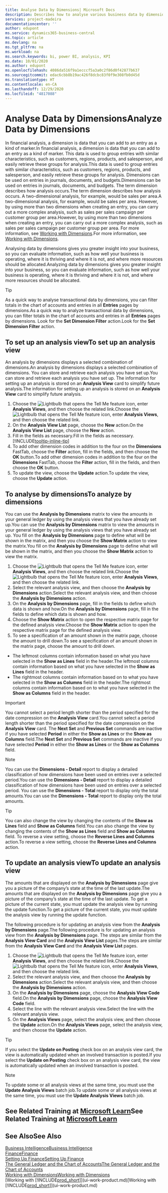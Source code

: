 ```yaml
---
title: Analyse Data by Dimensions| Microsoft Docs
description: Describes how to analyse various business data by dimensions.
services: project-madeira
documentationcenter: ''
author: edupont
ms.service: dynamics365-business-central
ms.topic: article
ms.devlang: na
ms.tgt_pltfrm: na
ms.workload: na
ms.search.keywords: bi, power BI, analysis, KPI
ms.date: 10/01/2020
ms.author: edupont
ms.openlocfilehash: 4086da516f9a1ecccf5a3a0c2f86d0f42877b637
ms.sourcegitcommit: edac6cbb8b19ac426f8dcbc83f0f9e308fb0d45d
ms.translationtype: HT
ms.contentlocale: en-CA
ms.lasthandoff: 12/29/2020
ms.locfileid: "4817088"
---
```

#  <a name="analyze-data-by-dimensions"></a><span data-ttu-id="f4713-103">Analyse Data by Dimensions</span><span class="sxs-lookup"><span data-stu-id="f4713-103">Analyze Data by Dimensions</span></span>
<span data-ttu-id="f4713-104">In financial analysis, a dimension is data that you can add to an entry as a kind of marker.</span><span class="sxs-lookup"><span data-stu-id="f4713-104">In financial analysis, a dimension is data that you can add to an entry as a kind of marker.</span></span> <span data-ttu-id="f4713-105">This data is used to group entries with similar characteristics, such as customers, regions, products, and salesperson, and easily retrieve these groups for analysis.</span><span class="sxs-lookup"><span data-stu-id="f4713-105">This data is used to group entries with similar characteristics, such as customers, regions, products, and salesperson, and easily retrieve these groups for analysis.</span></span> <span data-ttu-id="f4713-106">Dimensions can be used on entries in journals, documents, and budgets.</span><span class="sxs-lookup"><span data-stu-id="f4713-106">Dimensions can be used on entries in journals, documents, and budgets.</span></span> <span data-ttu-id="f4713-107">The term dimension describes how analysis occurs.</span><span class="sxs-lookup"><span data-stu-id="f4713-107">The term dimension describes how analysis occurs.</span></span> <span data-ttu-id="f4713-108">A two-dimensional analysis, for example, would be sales per area.</span><span class="sxs-lookup"><span data-stu-id="f4713-108">A two-dimensional analysis, for example, would be sales per area.</span></span> <span data-ttu-id="f4713-109">However, by using more than two dimensions when creating an entry, you can carry out a more complex analysis, such as sales per sales campaign per customer group per area.</span><span class="sxs-lookup"><span data-stu-id="f4713-109">However, by using more than two dimensions when creating an entry, you can carry out a more complex analysis, such as sales per sales campaign per customer group per area.</span></span> <span data-ttu-id="f4713-110">For more information, see [Working with Dimensions](finance-dimensions.md).</span><span class="sxs-lookup"><span data-stu-id="f4713-110">For more information, see [Working with Dimensions](finance-dimensions.md).</span></span>

<span data-ttu-id="f4713-111">Analysing data by dimensions gives you greater insight into your business, so you can evaluate information, such as how well your business is operating, where it is thriving and where it is not, and where more resources should be allocated.</span><span class="sxs-lookup"><span data-stu-id="f4713-111">Analyzing data by dimensions gives you greater insight into your business, so you can evaluate information, such as how well your business is operating, where it is thriving and where it is not, and where more resources should be allocated.</span></span>

> [!TIP]
> <span data-ttu-id="f4713-112">As a quick way to analyse transactional data by dimensions, you can filter totals in the chart of accounts and entries in all **Entries** pages by dimensions.</span><span class="sxs-lookup"><span data-stu-id="f4713-112">As a quick way to analyze transactional data by dimensions, you can filter totals in the chart of accounts and entries in all **Entries** pages by dimensions.</span></span> <span data-ttu-id="f4713-113">Look for the **Set Dimension Filter** action.</span><span class="sxs-lookup"><span data-stu-id="f4713-113">Look for the **Set Dimension Filter** action.</span></span>

## <a name="to-set-up-an-analysis-view"></a><span data-ttu-id="f4713-114">To set up an analysis view</span><span class="sxs-lookup"><span data-stu-id="f4713-114">To set up an analysis view</span></span>  
<span data-ttu-id="f4713-115">An analysis by dimensions displays a selected combination of dimensions.</span><span class="sxs-lookup"><span data-stu-id="f4713-115">An analysis by dimensions displays a selected combination of dimensions.</span></span> <span data-ttu-id="f4713-116">You can store and retrieve each analysis you have set up.</span><span class="sxs-lookup"><span data-stu-id="f4713-116">You can store and retrieve each analysis you have set up.</span></span> <span data-ttu-id="f4713-117">The information for setting up an analysis is stored on an **Analysis View** card to simplify future analysis.</span><span class="sxs-lookup"><span data-stu-id="f4713-117">The information for setting up an analysis is stored on an **Analysis View** card to simplify future analysis.</span></span>  

1. <span data-ttu-id="f4713-118">Choose the ![Lightbulb that opens the Tell Me feature](media/ui-search/search_small.png "Tell me what you want to do") icon, enter **Analysis Views**, and then choose the related link.</span><span class="sxs-lookup"><span data-stu-id="f4713-118">Choose the ![Lightbulb that opens the Tell Me feature](media/ui-search/search_small.png "Tell me what you want to do") icon, enter **Analysis Views**, and then choose the related link.</span></span>  
2. <span data-ttu-id="f4713-119">On the **Analysis View List** page, choose the **New** action.</span><span class="sxs-lookup"><span data-stu-id="f4713-119">On the **Analysis View List** page, choose the **New** action.</span></span>
3. <span data-ttu-id="f4713-120">Fill in the fields as necessary.</span><span class="sxs-lookup"><span data-stu-id="f4713-120">Fill in the fields as necessary.</span></span> [!INCLUDE[tooltip-inline-tip](includes/tooltip-inline-tip_md.md)]
4. <span data-ttu-id="f4713-121">To add other dimension codes in addition to the four on the **Dimensions** FastTab, choose the **Filter** action, fill in the fields, and then choose the **OK** button.</span><span class="sxs-lookup"><span data-stu-id="f4713-121">To add other dimension codes in addition to the four on the **Dimensions** FastTab, choose the **Filter** action, fill in the fields, and then choose the **OK** button.</span></span>  
5. <span data-ttu-id="f4713-122">To update the view, choose the **Update** action.</span><span class="sxs-lookup"><span data-stu-id="f4713-122">To update the view, choose the **Update** action.</span></span>

## <a name="to-analyze-by-dimensions"></a><span data-ttu-id="f4713-123">To analyse by dimensions</span><span class="sxs-lookup"><span data-stu-id="f4713-123">To analyze by dimensions</span></span>
<span data-ttu-id="f4713-124">You can use the **Analysis by Dimensions** matrix to view the amounts in your general ledger by using the analysis views that you have already set up.</span><span class="sxs-lookup"><span data-stu-id="f4713-124">You can use the **Analysis by Dimensions** matrix to view the amounts in your general ledger by using the analysis views that you have already set up.</span></span> <span data-ttu-id="f4713-125">You fill on the **Analysis by Dimensions** page to define what will be shown in the matrix, and then you choose the **Show Matrix** action to view the matrix.</span><span class="sxs-lookup"><span data-stu-id="f4713-125">You fill on the **Analysis by Dimensions** page to define what will be shown in the matrix, and then you choose the **Show Matrix** action to view the matrix.</span></span>  

1. <span data-ttu-id="f4713-126">Choose the ![Lightbulb that opens the Tell Me feature](media/ui-search/search_small.png "Tell me what you want to do") icon, enter **Analysis Views**, and then choose the related link.</span><span class="sxs-lookup"><span data-stu-id="f4713-126">Choose the ![Lightbulb that opens the Tell Me feature](media/ui-search/search_small.png "Tell me what you want to do") icon, enter **Analysis Views**, and then choose the related link.</span></span>  
2. <span data-ttu-id="f4713-127">Select the relevant analysis view,  and then choose the **Analysis by Dimensions** action.</span><span class="sxs-lookup"><span data-stu-id="f4713-127">Select the relevant analysis view,  and then choose the **Analysis by Dimensions** action.</span></span>
3. <span data-ttu-id="f4713-128">On the **Analysis by Dimensions** page, fill in the fields to define which data is shown and how.</span><span class="sxs-lookup"><span data-stu-id="f4713-128">On the **Analysis by Dimensions** page, fill in the fields to define which data is shown and how.</span></span>
4. <span data-ttu-id="f4713-129">Choose the **Show Matrix** action to open the respective matrix page for the defined analysis view.</span><span class="sxs-lookup"><span data-stu-id="f4713-129">Choose the **Show Matrix** action to open the respective matrix page for the defined analysis view.</span></span>
5. <span data-ttu-id="f4713-130">To see a specification of an amount shown in the matrix page, choose the amount to drill down.</span><span class="sxs-lookup"><span data-stu-id="f4713-130">To see a specification of an amount shown in the matrix page, choose the amount to drill down.</span></span>  

- <span data-ttu-id="f4713-131">The leftmost columns contain information based on what you have selected in the **Show as Lines** field in the header.</span><span class="sxs-lookup"><span data-stu-id="f4713-131">The leftmost columns contain information based on what you have selected in the **Show as Lines** field in the header.</span></span>  
- <span data-ttu-id="f4713-132">The rightmost columns contain information based on to what you have selected in the **Show as Columns** field in the header.</span><span class="sxs-lookup"><span data-stu-id="f4713-132">The rightmost columns contain information based on to what you have selected in the **Show as Columns** field in the header.</span></span>

> [!IMPORTANT]  
>   <span data-ttu-id="f4713-133">You cannot select a period length shorter than the period specified for the date compression on the **Analysis View** card.</span><span class="sxs-lookup"><span data-stu-id="f4713-133">You cannot select a period length shorter than the period specified for the date compression on the **Analysis View** card.</span></span> <span data-ttu-id="f4713-134">The **Next Set** and **Previous Set** commands are inactive if you have selected **Period** in either the **Show as Lines** or the **Show as Columns** field.</span><span class="sxs-lookup"><span data-stu-id="f4713-134">The **Next Set** and **Previous Set** commands are inactive if you have selected **Period** in either the **Show as Lines** or the **Show as Columns** field.</span></span>  

> [!NOTE]  
>   <span data-ttu-id="f4713-135">You can use the **Dimensions - Detail** report to display a detailed classification of how dimensions have been used on entries over a selected period.</span><span class="sxs-lookup"><span data-stu-id="f4713-135">You can use the **Dimensions - Detail** report to display a detailed classification of how dimensions have been used on entries over a selected period.</span></span> <span data-ttu-id="f4713-136">You can use the **Dimensions - Total** report to display only the total amounts.</span><span class="sxs-lookup"><span data-stu-id="f4713-136">You can use the **Dimensions - Total** report to display only the total amounts.</span></span>  

> [!TIP]  
>   <span data-ttu-id="f4713-137">You can also change the view by changing the contents of the **Show as Lines** field and **Show as Columns** field.</span><span class="sxs-lookup"><span data-stu-id="f4713-137">You can also change the view by changing the contents of the **Show as Lines** field and **Show as Columns** field.</span></span> <span data-ttu-id="f4713-138">To reverse a view setting, choose the **Reverse Lines and Columns** action.</span><span class="sxs-lookup"><span data-stu-id="f4713-138">To reverse a view setting, choose the **Reverse Lines and Columns** action.</span></span>

## <a name="to-update-an-analysis-view"></a><span data-ttu-id="f4713-139">To update an analysis view</span><span class="sxs-lookup"><span data-stu-id="f4713-139">To update an analysis view</span></span>  
<span data-ttu-id="f4713-140">The amounts that are displayed on the **Analysis by Dimensions** page give you a picture of the company’s state at the time of the last update.</span><span class="sxs-lookup"><span data-stu-id="f4713-140">The amounts that are displayed on the **Analysis by Dimensions** page give you a picture of the company’s state at the time of the last update.</span></span> <span data-ttu-id="f4713-141">To get a picture of the current state, you must update the analysis view by running the update function.</span><span class="sxs-lookup"><span data-stu-id="f4713-141">To get a picture of the current state, you must update the analysis view by running the update function.</span></span>

<span data-ttu-id="f4713-142">The following procedure is for updating an analysis view from the **Analysis by Dimensions** page.</span><span class="sxs-lookup"><span data-stu-id="f4713-142">The following procedure is for updating an analysis view from the **Analysis by Dimensions** page.</span></span> <span data-ttu-id="f4713-143">The steps are similar from the **Analysis View Card** and the **Analysis View List** pages.</span><span class="sxs-lookup"><span data-stu-id="f4713-143">The steps are similar from the **Analysis View Card** and the **Analysis View List** pages.</span></span>  

1. <span data-ttu-id="f4713-144">Choose the ![Lightbulb that opens the Tell Me feature](media/ui-search/search_small.png "Tell me what you want to do") icon, enter **Analysis Views**, and then choose the related link.</span><span class="sxs-lookup"><span data-stu-id="f4713-144">Choose the ![Lightbulb that opens the Tell Me feature](media/ui-search/search_small.png "Tell me what you want to do") icon, enter **Analysis Views**, and then choose the related link.</span></span>
2. <span data-ttu-id="f4713-145">Select the relevant analysis view,  and then choose the **Analysis by Dimensions** action.</span><span class="sxs-lookup"><span data-stu-id="f4713-145">Select the relevant analysis view,  and then choose the **Analysis by Dimensions** action.</span></span>
2. <span data-ttu-id="f4713-146">On the **Analysis by Dimensions** page, choose the **Analysis View Code** field.</span><span class="sxs-lookup"><span data-stu-id="f4713-146">On the **Analysis by Dimensions** page, choose the **Analysis View Code** field.</span></span>  
3. <span data-ttu-id="f4713-147">Select the line with the relevant analysis view.</span><span class="sxs-lookup"><span data-stu-id="f4713-147">Select the line with the relevant analysis view.</span></span>  
4. <span data-ttu-id="f4713-148">On the **Analysis Views** page, select the analysis view, and then choose the **Update** action.</span><span class="sxs-lookup"><span data-stu-id="f4713-148">On the **Analysis Views** page, select the analysis view, and then choose the **Update** action.</span></span>  

> [!TIP]  
>   <span data-ttu-id="f4713-149">If you select the **Update on Posting** check box on an analysis view card, the view is automatically updated when an involved transaction is posted.</span><span class="sxs-lookup"><span data-stu-id="f4713-149">If you select the **Update on Posting** check box on an analysis view card, the view is automatically updated when an involved transaction is posted.</span></span>

> [!NOTE]  
>   <span data-ttu-id="f4713-150">To update some or all analysis views at the same time, you must use the **Update Analysis Views** batch job.</span><span class="sxs-lookup"><span data-stu-id="f4713-150">To update some or all analysis views at the same time, you must use the **Update Analysis Views** batch job.</span></span>  

## <a name="see-related-training-at-microsoft-learn"></a><span data-ttu-id="f4713-151">See Related Training at [Microsoft Learn](/learn/modules/dimensions-financial-reports-dynamics-365-business-central/index)</span><span class="sxs-lookup"><span data-stu-id="f4713-151">See Related Training at [Microsoft Learn](/learn/modules/dimensions-financial-reports-dynamics-365-business-central/index)</span></span>

## <a name="see-also"></a><span data-ttu-id="f4713-152">See Also</span><span class="sxs-lookup"><span data-stu-id="f4713-152">See Also</span></span>
[<span data-ttu-id="f4713-153">Business Intelligence</span><span class="sxs-lookup"><span data-stu-id="f4713-153">Business Intelligence</span></span>](bi.md)  
[<span data-ttu-id="f4713-154">Finance</span><span class="sxs-lookup"><span data-stu-id="f4713-154">Finance</span></span>](finance.md)  
[<span data-ttu-id="f4713-155">Setting Up Finance</span><span class="sxs-lookup"><span data-stu-id="f4713-155">Setting Up Finance</span></span>](finance-setup-finance.md)  
[<span data-ttu-id="f4713-156">The General Ledger and the Chart of Accounts</span><span class="sxs-lookup"><span data-stu-id="f4713-156">The General Ledger and the Chart of Accounts</span></span>](finance-general-ledger.md)  
[<span data-ttu-id="f4713-157">Working with Dimensions</span><span class="sxs-lookup"><span data-stu-id="f4713-157">Working with Dimensions</span></span>](finance-dimensions.md)  
<span data-ttu-id="f4713-158">[Working with [!INCLUDE[prod_short](includes/prod_short.md)]](ui-work-product.md)</span><span class="sxs-lookup"><span data-stu-id="f4713-158">[Working with [!INCLUDE[prod_short](includes/prod_short.md)]](ui-work-product.md)</span></span>  
